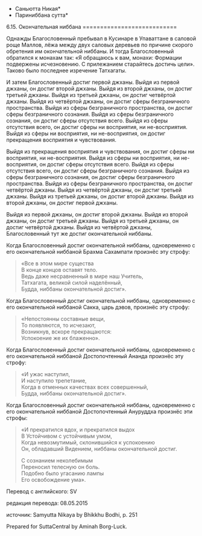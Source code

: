 * Саньютта Никая*
* Париниббана сутта*

6\.15\. Окончательная ниббана
\=\=\=\=\=\=\=\=\=\=\=\=\=\=\=\=\=\=\=\=\=\=\=\=\=\=\=

Однажды Благословенный пребывал в Кусинаре в Упаваттане в саловой роще Маллов, лёжа между двух саловых деревьев по причине скорого обретения им окончательной ниббаны\. И тогда Благословенный обратился к монахам так: «Я обращаюсь к вам, монахи: Формации подвержены исчезновению\. С прилежанием старайтесь достичь цели»\. Таково было последнее изречение Татхагаты\.

И затем Благословенный достиг первой джханы\. Выйдя из первой джханы, он достиг второй джханы\. Выйдя из второй джханы, он достиг третьей джханы\. Выйдя из третьей джханы, он достиг четвёртой джханы\. Выйдя из четвёртой джханы, он достиг сферы безграничного пространства\. Выйдя из сферы безграничного пространства, он достиг сферы безграничного сознания\. Выйдя из сферы безграничного сознания, он достиг сферы отсутствия всего\. Выйдя из сферы отсутствия всего, он достиг сферы ни восприятия, ни не\-восприятия\. Выйдя из сферы ни восприятия, ни не\-восприятия, он достиг прекращения восприятия и чувствования\.

Выйдя из прекращения восприятия и чувствования, он достиг сферы ни восприятия, ни не\-восприятия\. Выйдя из сферы ни восприятия, ни не\-восприятия, он достиг сферы отсутствия всего\. Выйдя из сферы отсутствия всего, он достиг сферы безграничного сознания\. Выйдя из сферы безграничного сознания, он достиг сферы безграничного пространства\. Выйдя из сферы безграничного пространства, он достиг четвёртой джханы\. Выйдя из четвёртой джханы, он достиг третьей джханы\. Выйдя из третьей джханы, он достиг второй джханы\. Выйдя из второй джханы, он достиг первой джханы\.

Выйдя из первой джханы, он достиг второй джханы\. Выйдя из второй джханы, он достиг третьей джханы\. Выйдя из третьей джханы, он достиг четвёртой джханы\. Выйдя из четвёртой джханы, Благословенный тут же достиг окончательной ниббаны\.

Когда Благословенный достиг окончательной ниббаны, одновременно с его окончательной ниббаной Брахма Сахампати произнёс эту строфу:

> «Все в этом мире существа  
> В конце концов оставят тело\.  
> Ведь даже несравненный в мире наш Учитель,  
> Татхагата, великой силой наделённый,  
> Будда, ниббаны окончательной достиг»\.

Когда Благословенный достиг окончательной ниббаны, одновременно с его окончательной ниббаной Сакка, царь дэвов, произнёс эту строфу:

> «Непостоянны составные вещи,  
> То появляются, то исчезают,  
> Возникнув, вскоре прекращаются:  
> Успокоение же их блаженно»\.

Когда Благословенный достиг окончательной ниббаны, одновременно с его окончательной ниббаной Достопочтенный Ананда произнёс эту строфу:

> «И ужас наступил,  
> И наступило трепетание,  
> Когда в отменных качествах всех совершенный,  
> Будда, ниббаны окончательной достиг»\.

Когда Благословенный достиг окончательной ниббаны, одновременно с его окончательной ниббаной Достопочтенный Ануруддха произнёс эти строфы:

> «И прекратился вдох, и прекратился выдох  
> В Устойчивом с устойчивым умом,  
> Когда невозмутимый, склонившийся к успокоению  
> Он, обладавший Видением, ниббаны окончательной достиг\.  
>   
> С сознанием неколебимым  
> Переносил телесную он боль\.  
> Подобно было угасанию лампы  
> Его освобождение ума»\.

Перевод с английского: SV

редакция перевода: 08\.05\.2015

источник: Samyutta Nikaya by Bhikkhu Bodhi, p\. 251

Prepared for SuttaCentral by Aminah Borg\-Luck\.